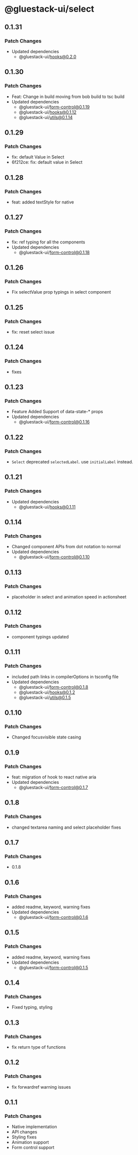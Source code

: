 # @gluestack-ui/select

## 0.1.31

### Patch Changes

- Updated dependencies
  - @gluestack-ui/hooks@0.2.0

## 0.1.30

### Patch Changes

- Feat: Change in build moving from bob build to tsc build
- Updated dependencies
  - @gluestack-ui/form-control@0.1.19
  - @gluestack-ui/hooks@0.1.12
  - @gluestack-ui/utils@0.1.14

## 0.1.29

### Patch Changes

- fix: default Value in Select
- 6f212ce: fix: default value in Select

## 0.1.28

### Patch Changes

- feat: added textStyle for native

## 0.1.27

### Patch Changes

- fix: ref typing for all the components
- Updated dependencies
  - @gluestack-ui/form-control@0.1.18

## 0.1.26

### Patch Changes

- Fix selectValue prop typings in select component

## 0.1.25

### Patch Changes

- fix: reset select issue

## 0.1.24

### Patch Changes

- fixes

## 0.1.23

### Patch Changes

- Feature
  Added Support of data-state-\* props
- Updated dependencies
  - @gluestack-ui/form-control@0.1.16

## 0.1.22

### Patch Changes

- `Select` deprecated `selectedLabel`. use `initialLabel` instead.

## 0.1.21

### Patch Changes

- Updated dependencies
  - @gluestack-ui/hooks@0.1.11

## 0.1.14

### Patch Changes

- Changed component APIs from dot notation to normal
- Updated dependencies
  - @gluestack-ui/form-control@0.1.10

## 0.1.13

### Patch Changes

- placeholder in select and animation speed in actionsheet

## 0.1.12

### Patch Changes

- component typings updated

## 0.1.11

### Patch Changes

- included path links in compilerOptions in tsconfig file
- Updated dependencies
  - @gluestack-ui/form-control@0.1.8
  - @gluestack-ui/hooks@0.1.2
  - @gluestack-ui/utils@0.1.5

## 0.1.10

### Patch Changes

- Changed focusvisible state casing

## 0.1.9

### Patch Changes

- feat: migration of hook to react native aria
- Updated dependencies
  - @gluestack-ui/form-control@0.1.7

## 0.1.8

### Patch Changes

- changed textarea naming and select placeholder fixes

## 0.1.7

### Patch Changes

- 0.1.8

## 0.1.6

### Patch Changes

- added readme, keyword, warning fixes
- Updated dependencies
  - @gluestack-ui/form-control@0.1.6

## 0.1.5

### Patch Changes

- added readme, keyword, warning fixes
- Updated dependencies
  - @gluestack-ui/form-control@0.1.5

## 0.1.4

### Patch Changes

- Fixed typing, styling

## 0.1.3

### Patch Changes

- fix return type of functions

## 0.1.2

### Patch Changes

- fix forwardref warning issues

## 0.1.1

### Patch Changes

- Native implementation
- API changes
- Styling fixes
- Animation support
- Form control support
